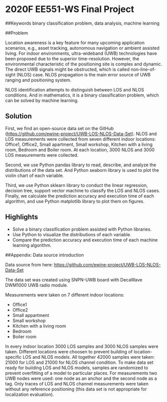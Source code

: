 # 2020F EE551-WS Final Project

##Keywords
binary classification problem, data analysis, machine learning

##Problem
 
Location awareness is a key feature for many upcoming application scenarios, e.g., asset tracking, autonomous navigation or ambient assisted living. For indoor environments, ultra-wideband (UWB) technologies have been proposed due to the superior time-resolution. However, the environmental characteristic of the positioning site is complex and dynamic. The direct UWB signals might be obstructed, which is called non-line-of-sight (NLOS) case. NLOS propagation is the main error source of UWB ranging and positioning system.

NLOS identification attempts to distinguish between LOS and NLOS conditions. And in mathematics, it is a binary classification problem, which can be solved by machine learning.


## Solution
First, we find an open-source data set on the GitHub (https://github.com/ewine-project/UWB-LOS-NLOS-Data-Set). NLOS and LOS measurements were collected from seven different indoor locations: Office1, Office2, Small apartment, Small workshop, Kitchen with a living room, Bedroom and Boiler room. At each location, 3000 NLOS and 3000 LOS measurements were collected.

Second, we use Python pandas library to read, describe, and analyze the distributions of the data set. And Python seaborn library is used to plot the violin chart of each variable.

Third, we use Python sklearn library to conduct the linear regression, decision tree, support vector machine to classify the LOS and NLOS cases.
Finally, we calculate the prediction accuracy and execution time of each algorithm, and use Python matplotlib library to plot them on figures.


## Highlights
* Solve a binary classification problem assisted with Python libraries.
* Use Python to visualize the distributions of each variable.
* Compare the prediction accuracy and execution time of each machine learning algorithm.


##Appendix: Data source introduction

Data source from here: https://github.com/ewine-project/UWB-LOS-NLOS-Data-Set

The data set was created using SNPN-UWB board with DecaWave DWM1000 UWB radio module.

Measurements were taken on 7 different indoor locations:

- Office1
- Office2
- Small appartment
- Small workshop
- Kitchen with a living room
- Bedroom
- Boiler room

In every indoor location 3000 LOS samples and 3000 NLOS samples were taken. Different locations were choosen to prevent building of location-specific LOS and NLOS models. All together 42000 samples were taken: 21000 for LOS and 21000 for NLOS channel condition. To make data set ready for building LOS and NLOS models, samples are randomized to prevent overfitting of a model to particular places. For measurements two UWB nodes were used: one node as an anchor and the second node as a tag. Only traces of LOS and NLOS channel measurements were taken without any reference positioning (this data set is not appropriate for localization evaluation).